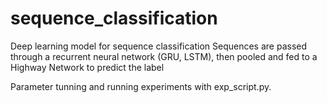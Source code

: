 # sequence_classification
Deep learning model for sequence classification
Sequences are passed through a recurrent neural network (GRU, LSTM), then pooled and fed to a Highway Network to predict the label

Parameter tunning and running experiments with exp_script.py. 
